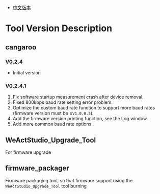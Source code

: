 * [中文版本](./README_zh.md)
# Tool Version Description
## cangaroo
### V0.2.4
* Initial version
### V0.2.4.1
1. Fix software startup measurement crash after device removal.
2. Fixed 800kbps baud rate setting error problem.
3. Optimize the custom baud rate function to support more baud rates (firmware version must be ≥`V1.0.0.3`).
4. Add the firmware version printing function, see the Log window.
5. Add more common baud rate options.

## WeActStudio_Upgrade_Tool
For firmware upgrade

## firmware_packager
Firmware packaging tool, so that firmware support using the `WeActStudio_Upgrade_Tool` tool burning